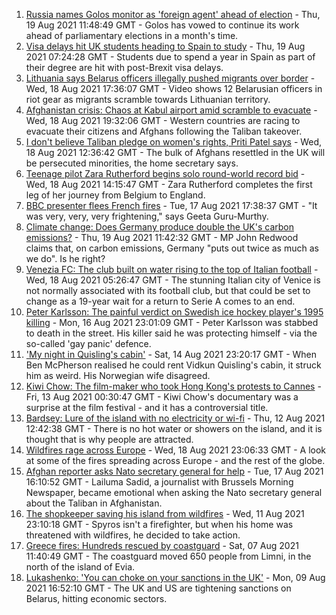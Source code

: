 1. [Russia names Golos monitor as 'foreign agent' ahead of election](https://www.bbc.co.uk/news/world-europe-58265932) - Thu, 19 Aug 2021 11:48:49 GMT - Golos has vowed to continue its work ahead of parliamentary elections in a month's time.
2. [Visa delays hit UK students heading to Spain to study](https://www.bbc.co.uk/news/education-58247963) - Thu, 19 Aug 2021 07:24:28 GMT - Students due to spend a year in Spain as part of their degree are hit with post-Brexit visa delays.
3. [Lithuania says Belarus officers illegally pushed migrants over border](https://www.bbc.co.uk/news/world-europe-58255448) - Wed, 18 Aug 2021 17:36:07 GMT - Video shows 12 Belarusian officers in riot gear as migrants scramble towards Lithuanian territory.
4. [Afghanistan crisis: Chaos at Kabul airport amid scramble to evacuate](https://www.bbc.co.uk/news/world-europe-58256696) - Wed, 18 Aug 2021 19:32:06 GMT - Western countries are racing to evacuate their citizens and Afghans following the Taliban takeover.
5. [I don't believe Taliban pledge on women's rights, Priti Patel says](https://www.bbc.co.uk/news/uk-58250211) - Wed, 18 Aug 2021 12:36:42 GMT - The bulk of Afghans resettled in the UK will be persecuted minorities, the home secretary says.
6. [Teenage pilot Zara Rutherford begins solo round-world record bid](https://www.bbc.co.uk/news/uk-england-hampshire-58256386) - Wed, 18 Aug 2021 14:15:47 GMT - Zara Rutherford completes the first leg of her journey from Belgium to England.
7. [BBC presenter flees French fires](https://www.bbc.co.uk/news/world-europe-58250658) - Tue, 17 Aug 2021 17:38:37 GMT - "It was very, very, very frightening," says Geeta Guru-Murthy.
8. [Climate change: Does Germany produce double the UK's carbon emissions?](https://www.bbc.co.uk/news/58148881) - Thu, 19 Aug 2021 11:42:32 GMT - MP John Redwood claims that, on carbon emissions, Germany "puts out twice as much as we do". Is he right?
9. [Venezia FC: The club built on water rising to the top of Italian football](https://www.bbc.co.uk/sport/football/57969205) - Wed, 18 Aug 2021 05:26:47 GMT - The stunning Italian city of Venice is not normally associated with its football club, but that could be set to change as a 19-year wait for a return to Serie A comes to an end.
10. [Peter Karlsson: The painful verdict on Swedish ice hockey player's 1995 killing](https://www.bbc.co.uk/sport/ice-hockey/58101549) - Mon, 16 Aug 2021 23:01:09 GMT - Peter Karlsson was stabbed to death in the street. His killer said he was protecting himself - via the so-called 'gay panic' defence.
11. ['My night in Quisling's cabin'](https://www.bbc.co.uk/news/stories-58208551) - Sat, 14 Aug 2021 23:20:17 GMT - When Ben McPherson realised he could rent Vidkun Quisling's cabin, it struck him as weird. His Norwegian wife disagreed.
12. [Kiwi Chow: The film-maker who took Hong Kong's protests to Cannes](https://www.bbc.co.uk/news/world-asia-58196411) - Fri, 13 Aug 2021 00:30:47 GMT - Kiwi Chow's documentary was a surprise at the film festival - and it has a controversial title.
13. [Bardsey: Lure of the island with no electricity or wi-fi](https://www.bbc.co.uk/news/uk-wales-58180169) - Thu, 12 Aug 2021 12:42:38 GMT - There is no hot water or showers on the island, and it is thought that is why people are attracted.
14. [Wildfires rage across Europe](https://www.bbc.co.uk/news/world-58257998) - Wed, 18 Aug 2021 23:06:33 GMT - A look at some of the fires spreading across Europe - and the rest of the globe.
15. [Afghan reporter asks Nato secretary general for help](https://www.bbc.co.uk/news/world-asia-58250062) - Tue, 17 Aug 2021 16:10:52 GMT - Lailuma Sadid, a journalist with Brussels Morning Newspaper, became emotional when asking the Nato secretary general about the Taliban in Afghanistan.
16. [The shopkeeper saving his island from wildfires](https://www.bbc.co.uk/news/world-europe-58177493) - Wed, 11 Aug 2021 23:10:18 GMT - Spyros isn't a firefighter, but when his home was threatened with wildfires, he decided to take action.
17. [Greece fires: Hundreds rescued by coastguard](https://www.bbc.co.uk/news/world-europe-58128033) - Sat, 07 Aug 2021 11:40:49 GMT - The coastguard moved 650 people from Limni, in the north of the island of Evia.
18. [Lukashenko: 'You can choke on your sanctions in the UK'](https://www.bbc.co.uk/news/world-europe-58150328) - Mon, 09 Aug 2021 16:52:10 GMT - The UK and US are tightening sanctions on Belarus, hitting economic sectors.
